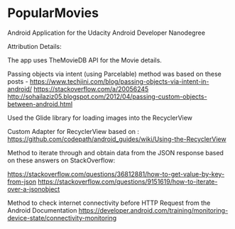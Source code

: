 # PopularMovies
Android Application for the Udacity Android Developer Nanodegree

Attribution Details:

The app uses TheMovieDB API for the Movie details.

Passing objects via intent (using Parcelable) method was based on these posts - https://www.techjini.com/blog/passing-objects-via-intent-in-android/
https://stackoverflow.com/a/20056245
http://sohailaziz05.blogspot.com/2012/04/passing-custom-objects-between-android.html

Used the Glide library for loading images into the RecyclerView

Custom Adapter for RecyclerView based on : https://github.com/codepath/android_guides/wiki/Using-the-RecyclerView

Method to iterate through and obtain data from the JSON response based on these answers on StackOverflow:

https://stackoverflow.com/questions/36812881/how-to-get-value-by-key-from-json
https://stackoverflow.com/questions/9151619/how-to-iterate-over-a-jsonobject


Method to check internet connectivity before HTTP Request from the Android Documentation
https://developer.android.com/training/monitoring-device-state/connectivity-monitoring